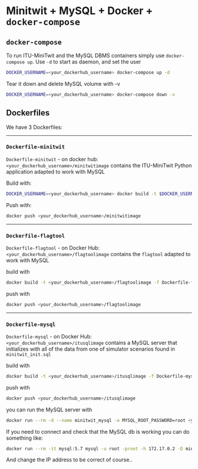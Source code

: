 # Minitwit + MySQL + Docker + `docker-compose`

## `docker-compose`

To run ITU-MiniTwit and the MySQL DBMS containers simply use `docker-compose up`.
Use `-d` to start as daemon, and set the user

```bash
DOCKER_USERNAME=<your_dockerhub_username> docker-compose up -d
```

Tear it down and delete MySQL volume with -v

```bash
DOCKER_USERNAME=<your_dockerhub_username> docker-compose down -v
```

## Dockerfiles

We have 3 Dockerfiles:

---

### `Dockerfile-minitwit`
`Dockerfile-minitwit` - on docker hub: ` <your_dockerhub_username>/minitwitimage`
contains the ITU-MiniTwit Python application adapted to work with MySQL

Build with:

```bash
DOCKER_USERNAME=<your_dockerhub_username> docker build -t $DOCKER_USERNAME/minitwitimage -f Dockerfile-minitwit .
```

Push with:

```bash
docker push <your_dockerhub_username>/minitwitimage
```

---
### `Dockerfile-flagtool`

`Dockerfile-flagtool` - on Docker Hub: ` <your_dockerhub_username>/flagtoolimage`
contains the `flagtool` adapted to work with MySQL

build with
```bash
docker build -t <your_dockerhub_username>/flagtoolimage -f Dockerfile-flagtool .
```

push with
```bash
docker push <your_dockerhub_username>/flagtoolimage
```

---
### `Dockerfile-mysql`

`Dockerfile-mysql` - on Docker Hub: ` <your_dockerhub_username>/itusqlimage`
contains a MySQL server that initializes with all of the data from one of simulator scenarios found in `minitwit_init.sql`

build with
```bash
docker build -t <your_dockerhub_username>/itusqlimage -f Dockerfile-mysql .
```

push with
```bash
docker push <your_dockerhub_username>/itusqlimage
```

you can run the MySQL server with
```bash
docker run --rm -d --name minitwit_mysql -e MYSQL_ROOT_PASSWORD=root <your_dockerhub_username>/itusqlimage
```

If you need to connect and check that the MySQL db is working you can do something like:

```bash
docker run --rm -it mysql:5.7 mysql -u root -proot -h 172.17.0.2 -D minitwit
```
And change the IP address to be correct of course..

<!-- comment2 -->